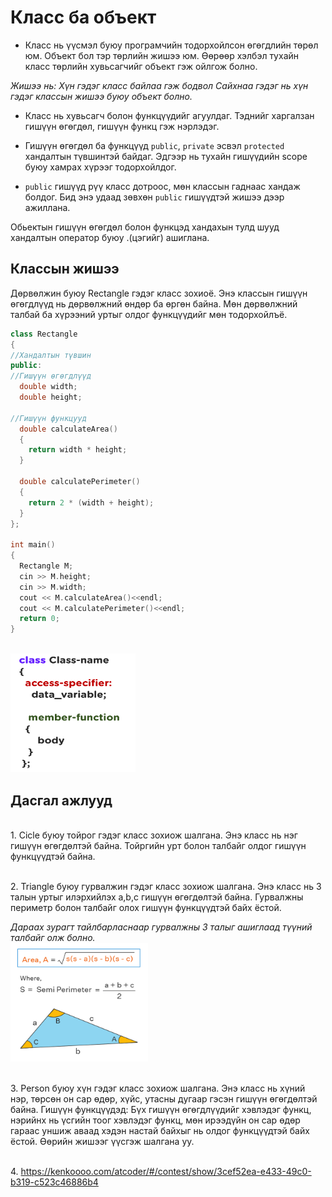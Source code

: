 # Класс ба объект

- Класс нь үүсмэл буюу програмчийн тодорхойлсон өгөгдлийн төрөл юм. Объект бол тэр төрлийн жишээ юм. Өөрөөр хэлбэл тухайн класс төрлийн хувьсагчийг объект гэж ойлгож болно. 
 
 *Жишээ нь: Хүн гэдэг класс байлаа гэж бодвол Сайхнаа гэдэг нь хүн гэдэг классын жишээ буюу объект болно.*


- Класс нь хувьсагч болон функцүүдийг агуулдаг. Тэднийг харгалзан гишүүн өгөгдөл, гишүүн функц гэж нэрлэдэг. 


- Гишүүн өгөгдөл ба функцүүд `public`, `private` эсвэл `protected` хандалтын түвшинтэй байдаг. Эдгээр нь тухайн гишүүдийн scope буюу хамрах хүрээг тодорхойлдог. 


- `public` гишүүд рүү класс дотроос, мөн классын гаднаас хандаж болдог. Бид энэ удаад зөвхөн `public` гишүүдтэй жишээ дээр ажиллана.

Обьектын гишүүн өгөгдөл болон функцэд хандахын тулд шууд хандалтын оператор буюу .(цэгийг) ашиглана.  

## Классын жишээ
Дөрвөлжин буюу Rectangle гэдэг класс зохиоё. Энэ классын гишүүн өгөгдлүүд нь дөрвөлжний өндөр ба өргөн байна. Мөн дөрвөлжний талбай ба хүрээний уртыг олдог функцүүдийг мөн тодорхойлъё.

``` c++
class Rectangle
{
//Хандалтын түвшин
public:
//Гишүүн өгөгдлүүд
  double width;
  double height;

//Гишүүн функцууд
  double calculateArea()
  {
    return width * height;
  }

  double calculatePerimeter()
  {
    return 2 * (width + height);
  }
};

int main()
{
  Rectangle M;
  cin >> M.height;
  cin >> M.width;
  cout << M.calculateArea()<<endl;
  cout << M.calculatePerimeter()<<endl;
  return 0;
}
```
<br><img src="pic/class.png" width="200" height="190" />


## Дасгал ажлууд ##

<br>1. Cicle буюу тойрог гэдэг класс зохиож шалгана. Энэ класс нь нэг гишүүн өгөгдөлтэй байна. Тойргийн урт болон талбайг олдог гишүүн функцүүдтэй байна.


<br>2. Triangle буюу гурвалжин гэдэг класс зохиож шалгана. Энэ класс нь 3 талын уртыг илэрхийлэх a,b,c гишүүн өгөгдөлтэй байна. Гурвалжны периметр болон талбайг олох гишүүн функцүүдтэй байх ёстой.

*Дараах зурагт тайлбарласнаар гурвалжны 3 талыг ашиглаад түүний талбайг олж болно.*
<br><img src="pic/3areaa.png" width="220" height="190" />

<br>3. Person буюу хүн гэдэг класс зохиож шалгана. Энэ класс нь хүний нэр, төрсөн он сар өдөр, хүйс, утасны дугаар гэсэн гишүүн өгөгдөлтэй байна. Гишүүн функцүүдэд: Бүх гишүүн өгөгдлүүдийг хэвлэдэг функц, нэрийнх нь үсгийн тоог хэвлэдэг функц, мөн ирээдүйн он сар өдөр гараас уншиж аваад хэдэн настай байхыг нь олдог функцүүдтэй байх ёстой. Өөрийн жишээг үүсгэж шалгана уу.

<br>4. https://kenkoooo.com/atcoder/#/contest/show/3cef52ea-e433-49c0-b319-c523c46886b4 